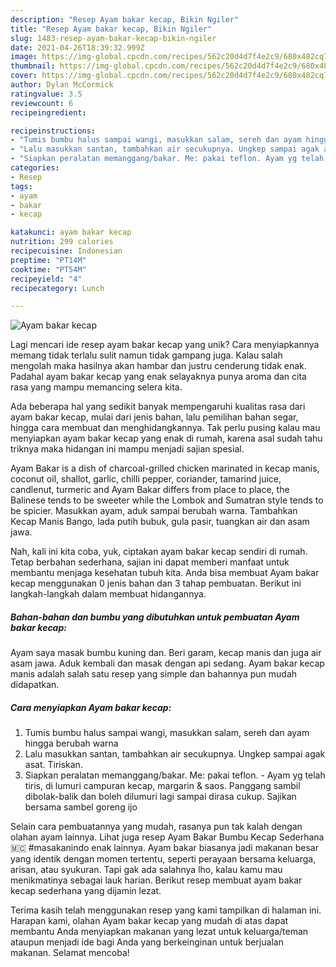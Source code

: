 ```yaml
---
description: "Resep Ayam bakar kecap, Bikin Ngiler"
title: "Resep Ayam bakar kecap, Bikin Ngiler"
slug: 1483-resep-ayam-bakar-kecap-bikin-ngiler
date: 2021-04-26T18:39:32.999Z
image: https://img-global.cpcdn.com/recipes/562c20d4d7f4e2c9/680x482cq70/ayam-bakar-kecap-foto-resep-utama.jpg
thumbnail: https://img-global.cpcdn.com/recipes/562c20d4d7f4e2c9/680x482cq70/ayam-bakar-kecap-foto-resep-utama.jpg
cover: https://img-global.cpcdn.com/recipes/562c20d4d7f4e2c9/680x482cq70/ayam-bakar-kecap-foto-resep-utama.jpg
author: Dylan McCormick
ratingvalue: 3.5
reviewcount: 6
recipeingredient:

recipeinstructions:
- "Tumis bumbu halus sampai wangi, masukkan salam, sereh dan ayam hingga berubah warna"
- "Lalu masukkan santan, tambahkan air secukupnya. Ungkep sampai agak asat. Tiriskan."
- "Siapkan peralatan memanggang/bakar. Me: pakai teflon. Ayam yg telah tiris, di lumuri campuran kecap, margarin &amp; saos. Panggang sambil dibolak-balik dan boleh dilumuri lagi sampai dirasa cukup. Sajikan bersama sambel goreng ijo"
categories:
- Resep
tags:
- ayam
- bakar
- kecap

katakunci: ayam bakar kecap 
nutrition: 299 calories
recipecuisine: Indonesian
preptime: "PT14M"
cooktime: "PT54M"
recipeyield: "4"
recipecategory: Lunch

---
```



![Ayam bakar kecap](https://img-global.cpcdn.com/recipes/562c20d4d7f4e2c9/680x482cq70/ayam-bakar-kecap-foto-resep-utama.jpg)

Lagi mencari ide resep ayam bakar kecap yang unik? Cara menyiapkannya memang tidak terlalu sulit namun tidak gampang juga. Kalau salah mengolah maka hasilnya akan hambar dan justru cenderung tidak enak. Padahal ayam bakar kecap yang enak selayaknya punya aroma dan cita rasa yang mampu memancing selera kita.

Ada beberapa hal yang sedikit banyak mempengaruhi kualitas rasa dari ayam bakar kecap, mulai dari jenis bahan, lalu pemilihan bahan segar, hingga cara membuat dan menghidangkannya. Tak perlu pusing kalau mau menyiapkan ayam bakar kecap yang enak di rumah, karena asal sudah tahu triknya maka hidangan ini mampu menjadi sajian spesial.

Ayam Bakar is a dish of charcoal-grilled chicken marinated in kecap manis, coconut oil, shallot, garlic, chilli pepper, coriander, tamarind juice, candlenut, turmeric and Ayam Bakar differs from place to place, the Balinese tends to be sweeter while the Lombok and Sumatran style tends to be spicier. Masukkan ayam, aduk sampai berubah warna. Tambahkan Kecap Manis Bango, lada putih bubuk, gula pasir, tuangkan air dan asam jawa.


Nah, kali ini kita coba, yuk, ciptakan ayam bakar kecap sendiri di rumah. Tetap berbahan sederhana, sajian ini dapat memberi manfaat untuk membantu menjaga kesehatan tubuh kita. Anda bisa membuat Ayam bakar kecap menggunakan 0 jenis bahan dan 3 tahap pembuatan. Berikut ini langkah-langkah dalam membuat hidangannya.

<!--inarticleads1-->

##### Bahan-bahan dan bumbu yang dibutuhkan untuk pembuatan Ayam bakar kecap:



Ayam saya masak bumbu kuning dan. Beri garam, kecap manis dan juga air asam jawa. Aduk kembali dan masak dengan api sedang. Ayam bakar kecap manis adalah salah satu resep yang simple dan bahannya pun mudah didapatkan. 

<!--inarticleads2-->

##### Cara menyiapkan Ayam bakar kecap:

1. Tumis bumbu halus sampai wangi, masukkan salam, sereh dan ayam hingga berubah warna
1. Lalu masukkan santan, tambahkan air secukupnya. Ungkep sampai agak asat. Tiriskan.
1. Siapkan peralatan memanggang/bakar. Me: pakai teflon. - Ayam yg telah tiris, di lumuri campuran kecap, margarin &amp; saos. Panggang sambil dibolak-balik dan boleh dilumuri lagi sampai dirasa cukup. Sajikan bersama sambel goreng ijo


Selain cara pembuatannya yang mudah, rasanya pun tak kalah dengan olahan ayam lainnya. Lihat juga resep Ayam Bakar Bumbu Kecap Sederhana 🇲🇨 #masakanindo enak lainnya. Ayam bakar biasanya jadi makanan besar yang identik dengan momen tertentu, seperti perayaan bersama keluarga, arisan, atau syukuran. Tapi gak ada salahnya lho, kalau kamu mau menikmatinya sebagai lauk harian. Berikut resep membuat ayam bakar kecap sederhana yang dijamin lezat. 

Terima kasih telah menggunakan resep yang kami tampilkan di halaman ini. Harapan kami, olahan Ayam bakar kecap yang mudah di atas dapat membantu Anda menyiapkan makanan yang lezat untuk keluarga/teman ataupun menjadi ide bagi Anda yang berkeinginan untuk berjualan makanan. Selamat mencoba!
